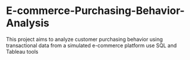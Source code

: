 # E-commerce-Purchasing-Behavior-Analysis
This project aims to analyze customer purchasing behavior using transactional data from a simulated e-commerce platform use SQL and Tableau tools
